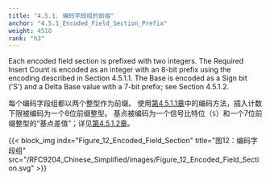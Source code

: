 ```yaml
---
title: "4.5.1. 编码字段组的前缀"
anchor: "4.5.1_Encoded_Field_Section_Prefix"
weight: 4510
rank: "h3"
---
```


Each encoded field section is prefixed with two integers. The Required Insert Count is encoded as an integer with an 8-bit prefix using the encoding described in Section 4.5.1.1. The Base is encoded as a Sign bit ('S') and a Delta Base value with a 7-bit prefix; see Section 4.5.1.2.

每个编码字段组都以两个整型作为前缀。
使用[第4.5.1.1章](#4.5.1.1_Required_Insert_Count)中的编码方法，插入计数下限被编码为一个8位前缀整型。
基点被编码为一个信号比特位（`S`）和一个7位前缀整型的“基点差值”；详见[第4.5.1.2章](#4.5.1.2_Base)。

{{< block_img
indx="Figure_12_Encoded_Field_Section"
title="图12：编码字段组"
src="/RFC9204_Chinese_Simplified/images/Figure_12_Encoded_Field_Section.svg" >}}
